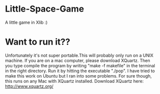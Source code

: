 # Little-Space-Game
A little game in Xlib :) 
# Want to run it??
Unfortunately it's not super portable.This will probably only run on a UNIX machine. 
If you are on a mac computer, please download XQuartz. Then you type compile the program by writing "make -f makefile" in the terminal in the right directory. Run it by hitting the executable "./pop". 
I have tried to make this work on Ubuntu but I ran into some problems. For sure though, this runs on any Mac with XQuartz installed.
Download XQuartz here: http://www.xquartz.org/
